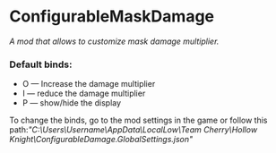 # ConfigurableMaskDamage

*A mod that allows to customize mask damage multiplier.*

### Default binds:

  - O — Increase the damage multiplier
  - I — reduce the damage multiplier
  - P — show/hide the display

To change the binds, go to the mod settings in the game or follow this path:*"C:\Users\Username\AppData\LocalLow\Team Cherry\Hollow Knight\ConfigurableDamage.GlobalSettings.json"*